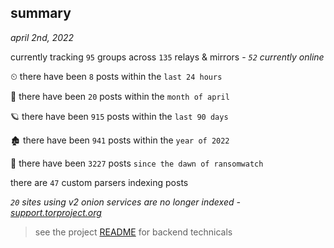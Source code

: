 
## summary
_april 2nd, 2022_

currently tracking `95` groups across `135` relays & mirrors - _`52` currently online_

⏲ there have been `8` posts within the `last 24 hours`

🦈 there have been `20` posts within the `month of april`

🪐 there have been `915` posts within the `last 90 days`

🏚 there have been `941` posts within the `year of 2022`

🦕 there have been `3227` posts `since the dawn of ransomwatch`

there are `47` custom parsers indexing posts

_`20` sites using v2 onion services are no longer indexed - [support.torproject.org](https://support.torproject.org/onionservices/v2-deprecation/)_

> see the project [README](https://github.com/thetanz/ransomwatch#ransomwatch--) for backend technicals
